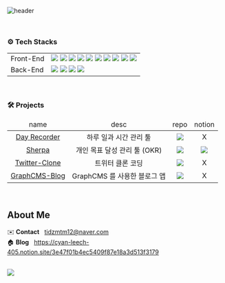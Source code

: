 

![header](https://capsule-render.vercel.app/api?type=soft&color=DF7861&height=150&section=header&text=Jay%20Kim&fontSize=90&rotate=-10&descAlignY=20&fontColor=FCF8E8&animation=fadeIn)

<br/>

### ⚙️ Tech Stacks

<table>
	<tr valign="center">
		<td>Front-End</td>
		<td>
			<img src="https://img.shields.io/badge/HTML5-E34F26?style=for-the-badge&logo=HTML5&logoColor=white"> 
			<img src="https://img.shields.io/badge/CSS3-1572B6?style=for-the-badge&logo=CSS3&logoColor=white"> 
			<img src="https://img.shields.io/badge/JavaScript-F7DF1E?style=for-the-badge&logo=JavaScript&logoColor=white"> 
			<img src="https://img.shields.io/badge/TypeScript-3178C6?style=for-the-badge&logo=TypeScript&logoColor=white">
			<img src="https://img.shields.io/badge/React-61DAFB?style=for-the-badge&logo=React&logoColor=white">
			<img src="https://img.shields.io/badge/Next.js-000000?style=for-the-badge&logo=Next.js&logoColor=white">
			<img src="https://img.shields.io/badge/Redux-764ABC?style=for-the-badge&logo=Redux&logoColor=white">
			<img src="https://img.shields.io/badge/Recoil-000000?style=for-the-badge&logo=Recoil&logoColor=white">
			<img src="https://img.shields.io/badge/Storybook-FF4785?style=for-the-badge&logo=Storybook&logoColor=white">
			<img src="https://img.shields.io/badge/TailwindCSS-06B6D4?style=for-the-badge&logo=TailwindCSS&logoColor=white"></td>
	</tr>
	<tr valign="center">
		<td>Back-End</td>
		<td>
			<img src="https://img.shields.io/badge/Node.js-339933?style=for-the-badge&logo=Node.js&logoColor=white">
			<img src="https://img.shields.io/badge/Express-000000?style=for-the-badge&logo=Express&logoColor=white">
			<img src="https://img.shields.io/badge/Firebase-FFCA28?style=for-the-badge&logo=Firebase&logoColor=white">
			<img src="https://img.shields.io/badge/MongoDB-47A248?style=for-the-badge&logo=MongoDB&logoColor=white">
		</td>
	</tr>
</table>

<br/>

### 🛠️ Projects

<table>
	<thead>
		<td align="center">name</td>
		<td align="center">desc</td>
		<td align="center">repo</td>
		<td align="center">notion</td>
	</thead>
	<tr valign="center">
		<td align="center"><a href="https://next-dayrecorder.vercel.app/">Day Recorder</a></td>
		<td align="center">하루 일과 시간 관리 툴</td>
		<td align="center">
			<a href="https://github.com/jaykiim/dayrecorder"><img src="https://img.shields.io/badge/Repo-181717?style=for-the-badge&logo=GitHub&logoColor=white"></a>
		</td>
		<td align="center">X</td>	
	</tr>
	<tr valign="center">
		<td align="center"><a href="https://sherpa-puce.vercel.app/">Sherpa</a></td>
		<td align="center">개인 목표 달성 관리 툴 (OKR)</td>
		<td align="center">
			<a href="https://github.com/jaykiim/sherpa"><img src="https://img.shields.io/badge/Repo-181717?style=for-the-badge&logo=GitHub&logoColor=white"></a>
		</td>
		<td align="center">
			<a href="https://www.notion.so/Sherpa-ebad125a9adb41ba96bff82e590fcb40"><img src="https://img.shields.io/badge/Sherpa-DF7861?style=for-the-badge&logo=Notion&logoColor=white"></a>
		</td>	
	</tr>
	<tr valign="center">
		<td align="center"><a href="https://twitter-clone-murex-nu.vercel.app/">Twitter-Clone</a></td>
		<td align="center">트위터 클론 코딩</td>
		<td align="center">
			<a href="https://github.com/jaykiim/twitter-clone"><img src="https://img.shields.io/badge/Repo-181717?style=for-the-badge&logo=GitHub&logoColor=white"></a>
		</td>
		<td align="center">X</td>	
	</tr>
	<tr valign="center">
		<td align="center"><a href="https://graphcms-blog-tutorial.vercel.app/">GraphCMS-Blog</a></td>
		<td align="center">GraphCMS 를 사용한 블로그 앱</td>
		<td align="center">
			<a href="https://github.com/jaykiim/graphcms-blog-tutorial"><img src="https://img.shields.io/badge/Repo-181717?style=for-the-badge&logo=GitHub&logoColor=white"></a>
		</td>
		<td align="center">X</td>	
	</tr>
</table>

<br/>

## About Me

✉️ **Contact** &nbsp; tidzmtm12@naver.com  
🏠 **Blog** &nbsp; https://cyan-leech-405.notion.site/3e47f01b4ec5409f87e18a3d513f3179  

<br/>

<img src="https://github-readme-stats.vercel.app/api?username=jaykiim&show_icons=true&theme=moltack"/>
